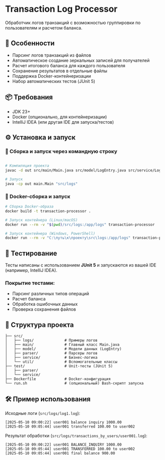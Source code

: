 
# Transaction Log Processor

Обработчик логов транзакций с возможностью группировки по пользователям и расчетом баланса.

## 🚀 Особенности

- Парсинг логов транзакций из файлов
- Автоматическое создание зеркальных записей для получателей
- Расчет итогового баланса для каждого пользователя
- Сохранение результатов в отдельные файлы
- Поддержка Docker-контейнеризации
- Набор автоматических тестов (JUnit 5)

## 📦 Требования

- JDK 23+
- Docker (опционально, для контейнеризации)
- IntelliJ IDEA (или другая IDE для запуска/тестов)

## ⚙️ Установка и запуск

### 🔧 Сборка и запуск через командную строку

```bash

# Компиляция проекта
javac -d out src/main/Main.java src/model/LogEntry.java src/service/LogService.java src/service/LogFileSaver.java src/parser/LogParser.java src/util/FileUtils.java

# Запуск
java -cp out main.Main "src/logs"
```


### 🐳 Docker-сборка и запуск

```bash
# Сборка Docker-образа
docker build -t transaction-processor .

# Запуск контейнера (Linux/macOS)
docker run --rm -v "$(pwd)/src/logs:/app/logs" transaction-processor

# Запуск контейнера (Windows, PowerShell)
docker run --rm -v "C:\путь\к\проекту\src\logs:/app/logs" transaction-processor
```

## 🧪 Тестирование

Тесты написаны с использованием **JUnit 5** и запускаются из вашей IDE (например, IntelliJ IDEA).

### Покрытие тестами:

* Парсинг различных типов операций
* Расчет баланса
* Обработка ошибочных данных
* Проверка сохранения файлов

## 📂 Структура проекта

```
├── src/
│   ├── logs/              # Примеры логов
│   ├── main/              # Главный класс Main.java
│   ├── model/             # Модели данных (LogEntry)
│   ├── parser/            # Парсеры логов
│   ├── service/           # Бизнес-логика
│   └── util/              # Вспомогательные классы
├── test/                  # Unit-тесты (JUnit 5)
│   ├── parser/
│   └── service/
├── Dockerfile             # Docker-конфигурация
└── run.sh                 # (опциональный) Bash-скрипт запуска
```

## 🛠 Пример использования

Исходные логи (`src/logs/log1.log`):

```
[2025-05-10 09:00:22] user001 balance inquiry 1000.00
[2025-05-10 09:05:44] user001 transferred 100.00 to user002
```

Результат обработки (`src/logs/transactions_by_users/user001.log`):

```
[2025-05-10 09:00:22] user001 BALANCE_INQUIRY 1000.00
[2025-05-10 09:05:44] user001 TRANSFERRED 100.00 to user002
[2025-05-10 09:05:44] user001 final balance 900.00
```
```
